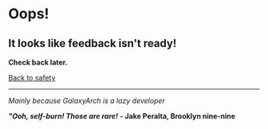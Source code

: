 # Oops!

## It looks like feedback isn't ready!

**Check back later.**

[Back to safety](https://oceanjet.github.io)

---

_Mainly because GalaxyArch is a lazy developer_

_**"Ooh, self-burn! Those are rare!**_
**- Jake Peralta, Brooklyn nine-nine**
